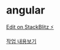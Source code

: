 # angular

[Edit on StackBlitz ⚡️](https://stackblitz.com/edit/angular-x5pxcp)

[작업 내용보기](https://stackblitz.com/github/Giseok-Hong/angular-practice)
